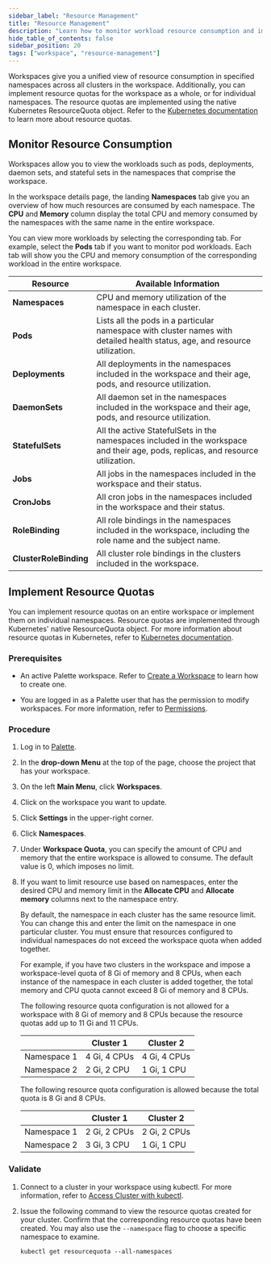```yaml
---
sidebar_label: "Resource Management"
title: "Resource Management"
description: "Learn how to monitor workload resource consumption and implement resource quotas for your workspace."
hide_table_of_contents: false
sidebar_position: 20
tags: ["workspace", "resource-management"]
---
```


Workspaces give you a unified view of resource consumption in specified namespaces across all clusters in the workspace.
Additionally, you can implement resource quotas for the workspace as a whole, or for individual namespaces. The resource
quotas are implemented using the native Kubernetes ResourceQuota object. Refer to the
[Kubernetes documentation](https://kubernetes.io/docs/concepts/policy/resource-quotas) to learn more about resource
quotas.

## Monitor Resource Consumption

Workspaces allow you to view the workloads such as pods, deployments, daemon sets, and stateful sets in the namespaces
that comprise the workspace.

In the workspace details page, the landing **Namespaces** tab give you an overview of how much resources are consumed by
each namespace. The **CPU** and **Memory** column display the total CPU and memory consumed by the namespaces with the
same name in the entire workspace.

You can view more workloads by selecting the corresponding tab. For example, select the **Pods** tab if you want to
monitor pod workloads. Each tab will show you the CPU and memory consumption of the corresponding workload in the entire
workspace.

| **Resource**           | **Available Information**                                                                                                        |
| ---------------------- | -------------------------------------------------------------------------------------------------------------------------------- |
| **Namespaces**         | CPU and memory utilization of the namespace in each cluster.                                                                   |
| **Pods**               | Lists all the pods in a particular namespace with cluster names with detailed health status, age, and resource utilization. |
| **Deployments**        | All deployments in the namespaces included in the workspace and their age, pods, and resource utilization.                       |
| **DaemonSets**         | All daemon set in the namespaces included in the workspace and their age, pods, and resource utilization.                        |
| **StatefulSets**       | All the active StatefulSets in the namespaces included in the workspace and their age, pods, replicas, and resource utilization. |
| **Jobs**               | All jobs in the namespaces included in the workspace and their status.                                                           |
| **CronJobs**           | All cron jobs in the namespaces included in the workspace and their status.                                                      |
| **RoleBinding**        | All role bindings in the namespaces included in the workspace, including the role name and the subject name.                     |
| **ClusterRoleBinding** | All cluster role bindings in the clusters included in the workspace.                                                             |

## Implement Resource Quotas

You can implement resource quotas on an entire workspace or implement them on individual namespaces. Resource quotas are
implemented through Kubernetes' native ResourceQuota object. For more information about resource quotas in Kubernetes,
refer to [Kubernetes documentation](https://kubernetes.io/docs/concepts/policy/resource-quotas/).

### Prerequisites

- An active Palette workspace. Refer to [Create a Workspace](../adding-a-new-workspace.md) to learn how to create one.

- You are logged in as a Palette user that has the permission to modify workspaces. For more information, refer to
  [Permissions](../../user-management/palette-rbac/permissions.md).

### Procedure

1. Log in to [Palette](https://console.spectrocloud.com).

2. In the **drop-down Menu** at the top of the page, choose the project that has your workspace.

3. On the left **Main Menu**, click **Workspaces**.

4. Click on the workspace you want to update.

5. Click **Settings** in the upper-right corner.

6. Click **Namespaces**.

7. Under **Workspace Quota**, you can specify the amount of CPU and memory that the entire workspace is allowed to
   consume. The default value is 0, which imposes no limit.

8. If you want to limit resource use based on namespaces, enter the desired CPU and memory limit in the **Allocate CPU**
   and **Allocate memory** columns next to the namespace entry.

   By default, the namespace in each cluster has the same resource limit. You can change this and enter the limit on the
   namespace in one particular cluster. You must ensure that resources configured to individual namespaces do not exceed
   the workspace quota when added together.

   For example, if you have two clusters in the workspace and impose a workspace-level quota of 8 Gi of memory and 8
   CPUs, when each instance of the namespace in each cluster is added together, the total memory and CPU quota cannot
   exceed 8 Gi of memory and 8 CPUs.

   The following resource quota configuration is not allowed for a workspace with 8 Gi of memory and 8 CPUs because the
   resource quotas add up to 11 Gi and 11 CPUs.

   |             | Cluster 1    | Cluster 2    |
   | ----------- | ------------ | ------------ |
   | Namespace 1 | 4 Gi, 4 CPUs | 4 Gi, 4 CPUs |
   | Namespace 2 | 2 Gi, 2 CPU  | 1 Gi, 1 CPU  |

   The following resource quota configuration is allowed because the total quota is 8 Gi and 8 CPUs.

   |             | Cluster 1    | Cluster 2    |
   | ----------- | ------------ | ------------ |
   | Namespace 1 | 2 Gi, 2 CPUs | 2 Gi, 2 CPUs |
   | Namespace 2 | 3 Gi, 3 CPU  | 1 Gi, 1 CPU  |

### Validate

1. Connect to a cluster in your workspace using kubectl. For more information, refer to
   [Access Cluster with kubectl](../../clusters/cluster-management/palette-webctl.md).

2. Issue the following command to view the resource quotas created for your cluster. Confirm that the corresponding
   resource quotas have been created. You may also use the `--namespace` flag to choose a specific namespace to examine.

   ```shell
   kubectl get resourcequota --all-namespaces
   ```
